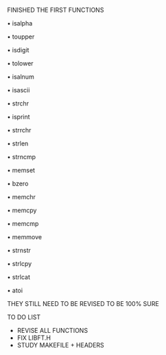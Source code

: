 FINISHED THE FIRST FUNCTIONS

• isalpha

• toupper

• isdigit

• tolower

• isalnum

• isascii

• strchr

• isprint

• strrchr

• strlen

• strncmp

• memset

• bzero

• memchr

• memcpy

• memcmp

• memmove

• strnstr

• strlcpy

• strlcat

• atoi

THEY STILL NEED TO BE REVISED TO BE 100% SURE

TO DO LIST
- REVISE ALL FUNCTIONS
- FIX LIBFT.H
- STUDY MAKEFILE + HEADERS
